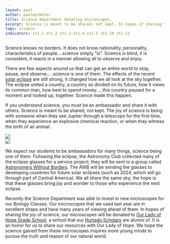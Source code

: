 ```yaml
---
layout: post
author: paulwinkeler
title: Science department donating microscopes.
excerpt: Science is meant to be shared, not kept. In hopes of sharing the joy of science, our microscopes will be donated to Our Lady of Hope Grade School.
tags: science
indicators: st1.1 st1.2 st1.3 st1.4 st1.5 st1.10 st1.11
---
```



Science knows no borders.  It does not know nationality, personality, characteristics of people....science simply "is".  Science is blind, it is consistent, it reacts in a manner allowing all to observe and enjoy.

There are few aspects around us that can get an entire world to stop, pause, and observe.....science is one of them.  The effects of the recent [solar eclipse](http://steam.rockhursths.edu/2017/08/22/Solar-Eclipse.html) are still strong, it changed how we all look at the sky together.  The eclipse united a country, a country so divided on its future, how it views its common man, how best to spend money.....this country paused for a moment and looked up, together.  Science made this happen.

If you understand science, you must be an ambassador and share it with others.  Science is meant to be shared, not kept.  The joy of science is being with someone when they see Jupiter through a telescope for the first time, when they experience an explosive chemical reaction, or when they witness the birth of an animal.  

<div class="flex-wrapper">
  <div class="x1"><img src="{{ site.baseurl }}/img/speakerspace/microscopes-1.jpeg"></div>
  <div class="x1"><img src="{{ site.baseurl }}/img/speakerspace/microscopes-2.jpeg"></div>
</div>

We expect our students to be ambassadors for many things, science being one of them.  Following the eclipse, the Astronomy Club collected many of the eclipse glasses for a service project; they will be sent to a group called [Astronomers Without Borders](https://astronomerswithoutborders.org/).  The AWB will be sending the glasses to developing countries for future solar eclipses (such as 2024, which will go through part of Central America).  We all share the same sky; the hope is that these glasses bring joy and wonder to those who experience the next eclipse.

Recently the Science Department was able to invest in new microscopes for our Biology Classes.  Our microscopes that we used last year are in excellent shape and have many years of viewing ahead of them.  In hopes of sharing the joy of science, our microscopes will be donated to [Our Lady of Hope Grade School](http://olhkcmo.org/), a school that our [Hurtado Scholars](https://www.rockhursths.edu/pages/about-us/about-us---hurtado-scholars-program) are alumni of.  It is an honor for us to share our resources with Our Lady of Hope. We hope the science gained from these microscopes inspires more young minds to pursue the truth and reason of our natural world.
